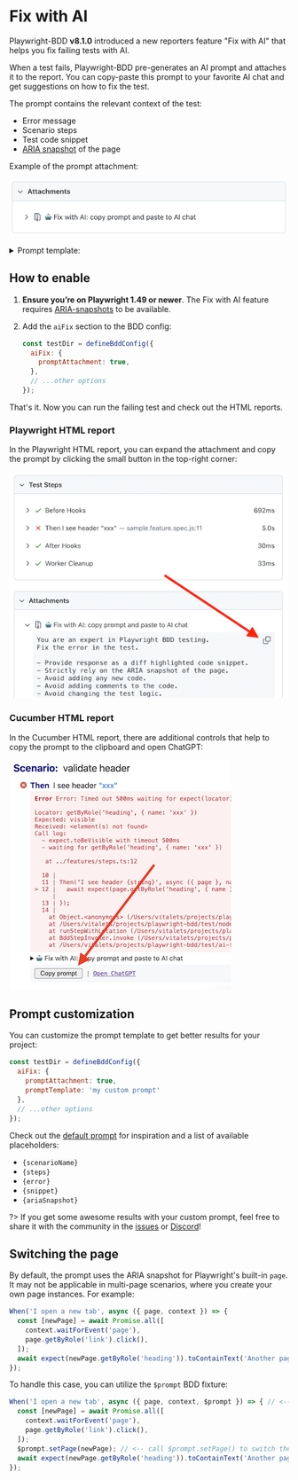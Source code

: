 # Fix with AI

Playwright-BDD **v8.1.0** introduced a new reporters feature "Fix with AI" that helps you fix failing tests with AI.

When a test fails, Playwright-BDD pre-generates an AI prompt and attaches it to the report.
You can copy-paste this prompt to your favorite AI chat and get suggestions on how to fix the test.

The prompt contains the relevant context of the test:

- Error message
- Scenario steps
- Test code snippet
- [ARIA snapshot](https://playwright.dev/docs/aria-snapshots) of the page

Example of the prompt attachment:

![Prompt attachment](./_media/prompt-attachment.png)

<details>
  <summary>Prompt template:</summary>

```
You are an expert in Playwright BDD testing.
Fix the error in the BDD scenario.

- Provide response as a diff highlighted code snippet.
- First, try to fix the test by adjusting Gherkin steps parameters.
- If the test is not fixable by Gherkin, try to modify the code snippet.
- Strictly rely on the ARIA snapshot of the page.
- Avoid adding any new code.
- Avoid adding comments to the code.
- Avoid changing the test logic.
- Use only role-based locators: getByRole, getByLabel, etc.
- Add a concise note about applied changes.
- If the test may be correct and there is a bug in the page, note it.

Failing gherkin scenario: 

Scenario: {scenarioName}
{steps}

Error details:
{error}

{snippet}

ARIA snapshot of the page:

{ariaSnapshot}
```

</details>

## How to enable

1. **Ensure you’re on Playwright 1.49 or newer**. The Fix with AI feature requires [ARIA-snapshots](https://playwright.dev/docs/release-notes#aria-snapshots) 
to be available. 

2. Add the `aiFix` section to the BDD config:
    ```js
    const testDir = defineBddConfig({
      aiFix: {
        promptAttachment: true,
      },
      // ...other options
    });
    ```

That's it. Now you can run the failing test and check out the HTML reports.

### Playwright HTML report

In the Playwright HTML report, you can expand the attachment and copy the prompt by clicking the small button in the top-right corner:

![Copying prompt in the Playwright HTML report](./_media/pw-html-report-prompt-copy.png)

### Cucumber HTML report

In the Cucumber HTML report, there are additional controls that help to copy the prompt to the clipboard and open ChatGPT:

![Copying prompt in the Cucumber HTML report](./_media/cucumber-html-report-prompt-copy.png)

## Prompt customization

You can customize the prompt template to get better results for your project:

```js
const testDir = defineBddConfig({
  aiFix: {
    promptAttachment: true,
    promptTemplate: 'my custom prompt'
  },
  // ...other options
});
```

Check out the [default prompt](https://github.com/vitalets/playwright-bdd/blob/main/src/ai/promptTemplate.ts) for inspiration and a list of available placeholders:

- `{scenarioName}`
- `{steps}`
- `{error}`
- `{snippet}`
- `{ariaSnapshot}`

?> If you get some awesome results with your custom prompt, feel free to share it with the community in the [issues](https://github.com/vitalets/playwright-bdd/issues) or [Discord](https://discord.gg/5rwa7TAGUr)!

## Switching the page

By default, the prompt uses the ARIA snapshot for Playwright's built-in `page`.
It may not be applicable in multi-page scenarios, where you create your own page instances. 
For example:

```js
When('I open a new tab', async ({ page, context }) => {
  const [newPage] = await Promise.all([
    context.waitForEvent('page'),
    page.getByRole('link').click(),
  ]);
  await expect(newPage.getByRole('heading')).toContainText('Another page');
});
```

To handle this case, you can utilize the `$prompt` BDD fixture: 

```js
When('I open a new tab', async ({ page, context, $prompt }) => { // <-- add $prompt fixture
  const [newPage] = await Promise.all([
    context.waitForEvent('page'),
    page.getByRole('link').click(),
  ]);
  $prompt.setPage(newPage); // <-- call $prompt.setPage() to switch the page
  await expect(newPage.getByRole('heading')).toContainText('Another page');
});
```